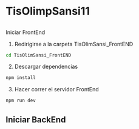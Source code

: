 # TisOlimpSansi11
##
 Iniciar FrontEnd

1. Redirigirse a la carpeta TisOlimSansi_FrontEND
```sh
cd TisOlimSansi_FrontEND
```

2. Descargar dependencias
```sh
npm install
```

3. Hacer correr el servidor FrontEnd
```sh
npm run dev
```
## Iniciar BackEnd
